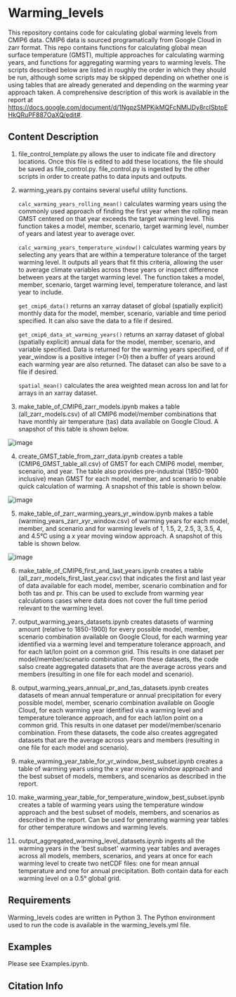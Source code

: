 # Warming_levels

This repository contains code for calculating global warming levels from CMIP6 data. CMIP6 data is sourced programatically from Google Cloud in zarr format. This repo contains functions for calculating global mean surface temperature (GMST), multiple approaches for calculating warming years, and functions for aggregating warming years to warming levels. The scripts described below are listed in roughly the order in which they should be run, although some scripts may be skipped depending on whether one is using tables that are already generated and depending on the warming year approach taken. A comprehensive description of this work is available in the report at https://docs.google.com/document/d/1NgpzSMPKjkMQFcNMlJDy8rcISbtpEHkQRuPF887OaXQ/edit#.

## Content Description

1. file_control_template.py allows the user to indicate file and directory locations. Once this file is edited to add these locations, the file should be saved as file_control.py. file_control.py is ingested by the other scripts in order to create paths to data inputs and outputs.

2. warming_years.py contains several useful utility functions. 

   `calc_warming_years_rolling_mean()` calculates warming years using the commonly used approach of finding the first year when the rolling mean GMST centered on that year exceeds the target warming level. This function takes a model, member, scenario, target warming level, number of years and latest year to average over.

   `calc_warming_years_temperature_window()` calculates warming years by selecting any years that are within a temperature tolerance of the target warming level. It outputs all years that fit this criteria, allowing the user to average climate variables across these years or inspect difference between years at the target warming level. The function takes a model, member, scenario, target warming level, temperature tolerance, and last year to include.

   `get_cmip6_data()` returns an xarray dataset of global (spatially explicit) monthly data for the model, member, scenario, variable and time period specified. It can also save the data to a file if desired.

   `get_cmip6_data_at_warming_years()` returns an xarray dataset of global (spatially explicit) annual data for the model, member, scenario, and variable specified. Data is returned for the warming years specified, of if year_window is a positive integer (>0) then a buffer of years around each warming year are also returned. The dataset can also be save to a file if desired.

   `spatial_mean()` calculates the area weighted mean across lon and lat for arrays in an xarray dataset.

3. make_table_of_CMIP6_zarr_models.ipynb makes a table (all_zarr_models.csv) of all CMIP6 model/member combinations that have monthly air temperature (tas) data available on Google Cloud. A snapshot of this table is shown below.

![image](https://user-images.githubusercontent.com/30153868/209983992-b840c4c5-b640-4cba-a9d0-9f8d703c2661.png)


4. create_GMST_table_from_zarr_data.ipynb creates a table (CMIP6_GMST_table_all.csv) of GMST for each CMIP6 model, member, scenario, and year. The table also provides pre-industrial (1850-1900 inclusive) mean GMST for each model, member, and scenario to enable quick calculation of warming. A snapshot of this table is shown below.

![image](https://user-images.githubusercontent.com/30153868/209886751-b7b9e6bd-384b-44bb-a392-b65a195c4f1e.png)


5. make_table_of_zarr_warming_years_yr_window.ipynb makes a table (warming_years_zarr_*x*yr_window.csv) of warming years for each model, member, and scenario and for warming levels of 1, 1.5, 2, 2.5, 3, 3.5, 4, and 4.5°C using a *x* year moving window approach. A snapshot of this table is shown below.

![image](https://user-images.githubusercontent.com/30153868/209886602-d2ca2d0c-7e83-45bc-ab81-bbb964e8197d.png)



6. make_table_of_CMIP6_first_and_last_years.ipynb creates a table (all_zarr_models_first_last_year.csv) that indicates the first and last year of data available for each model, member, scenario combination and for both tas and pr. This can be used to exclude from warming year calculations cases where data does not cover the full time period relevant to the warming level.
 
7. output_warming_years_datasets.ipynb creates datasets of warming amount (relative to 1850-1900) for every possible model, member, scenario combination available on Google Cloud, for each warming year identified via a warming level and temperature tolerance approach, and for each lat/lon point on a common grid. This results in one dataset per model/member/scenario combination. From these datasets, the code salso create aggregated datasets that are the average across years and members (resulting in one file for each model and scenario).

8. output_warming_years_annual_pr_and_tas_datasets.ipynb creates datasets of mean annual temperature or annual precipitation for every possible model, member, scenario combination available on Google Cloud, for each warming year identified via a warming level and temperature tolerance approach, and for each lat/lon point on a common grid. This results in one dataset per model/member/scenario combination. From these datasets, the code also creates aggregated datasets that are the average across years and members (resulting in one file for each model and scenario).

9. make_warming_year_table_for_yr_window_best_subset.ipynb creates a table of warming years using the *x* year moving window approach and the best subset of models, members, and scenarios as described in the report.

10. make_warming_year_table_for_temperature_window_best_subset.ipynb creates a table of warming years using the temperature window approach and the best subset of models, members, and scenarios as described in the report. Can be used for generating warming year tables for other temperature windows and warming levels.

11. output_aggregated_warming_level_datasets.ipynb ingests all the warming years in the 'best subset' warming year tables and averages across all models, members, scenarios, and years at once for each warming level to create two netCDF files: one for mean annual temperature and one for annual precipitation. Both contain data for each warming level on a 0.5° global grid.


## Requirements
Warming_levels codes are written in Python 3. The Python environment used to run the code is available in the warming_levels.yml file.


## Examples
Please see Examples.ipynb.


## Citation Info
